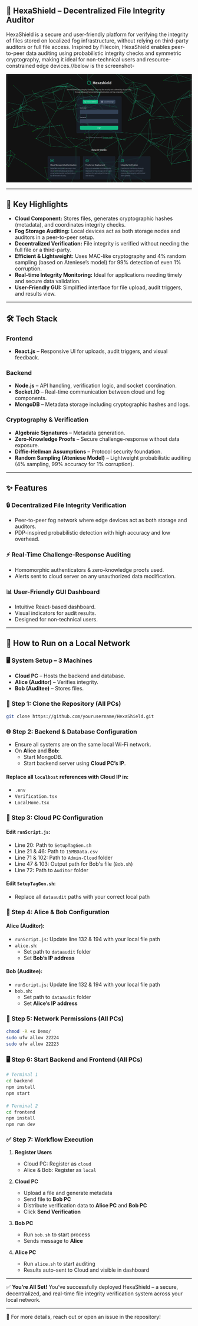 ## 🔐 HexaShield – Decentralized File Integrity Auditor

HexaShield is a secure and user-friendly platform for verifying the integrity of files stored on localized fog infrastructure, without relying on third-party auditors or full file access. Inspired by Filecoin, HexaShield enables peer-to-peer data auditing using probabilistic integrity checks and symmetric cryptography, making it ideal for non-technical users and resource-constrained edge devices.//below is the screenshot-

![Dashboard Screenshot](./assets/home.png)

---


## 🚀 Key Highlights

- **Cloud Component:** Stores files, generates cryptographic hashes (metadata), and coordinates integrity checks.
- **Fog Storage Auditing:** Local devices act as both storage nodes and auditors in a peer-to-peer setup.
- **Decentralized Verification:** File integrity is verified without needing the full file or a third-party.
- **Efficient & Lightweight:** Uses MAC-like cryptography and 4% random sampling (based on Ateniese’s model) for 99% detection of even 1% corruption.
- **Real-time Integrity Monitoring:** Ideal for applications needing timely and secure data validation.
- **User-Friendly GUI:** Simplified interface for file upload, audit triggers, and results view.

---

## 🛠️ Tech Stack

### Frontend
- **React.js** – Responsive UI for uploads, audit triggers, and visual feedback.

### Backend
- **Node.js** – API handling, verification logic, and socket coordination.
- **Socket.IO** – Real-time communication between cloud and fog components.
- **MongoDB** – Metadata storage including cryptographic hashes and logs.

### Cryptography & Verification
- **Algebraic Signatures** – Metadata generation.
- **Zero-Knowledge Proofs** – Secure challenge-response without data exposure.
- **Diffie-Hellman Assumptions** – Protocol security foundation.
- **Random Sampling (Ateniese Model)** – Lightweight probabilistic auditing (4% sampling, 99% accuracy for 1% corruption).

---

## ✨ Features

### 🔒 Decentralized File Integrity Verification
- Peer-to-peer fog network where edge devices act as both storage and auditors.
- PDP-inspired probabilistic detection with high accuracy and low overhead.

### ⚡ Real-Time Challenge-Response Auditing
- Homomorphic authenticators & zero-knowledge proofs used.
- Alerts sent to cloud server on any unauthorized data modification.

### 📊 User-Friendly GUI Dashboard
- Intuitive React-based dashboard.
- Visual indicators for audit results.
- Designed for non-technical users.

---

## 🚀 How to Run on a Local Network

### 🖥️ System Setup – 3 Machines
- **Cloud PC** – Hosts the backend and database.
- **Alice (Auditor)** – Verifies integrity.
- **Bob (Auditee)** – Stores files.

### 🔁 Step 1: Clone the Repository (All PCs)
```bash
git clone https://github.com/yourusername/HexaShield.git
```

### 🌐 Step 2: Backend & Database Configuration
- Ensure all systems are on the same local Wi-Fi network.
- On **Alice** and **Bob**:
    - Start MongoDB.
    - Start backend server using **Cloud PC’s IP**.

#### Replace all `localhost` references with **Cloud IP** in:
- `.env`
- `Verification.tsx`
- `LocalHome.tsx`

### 📁 Step 3: Cloud PC Configuration
#### Edit `runScript.js`:
- Line 20: Path to `SetupTagGen.sh`
- Line 21 & 46: Path to `15MBData.csv`
- Line 71 & 102: Path to `Admin-Cloud` folder
- Line 47 & 103: Output path for Bob's file (`Bob.sh`)
- Line 72: Path to `Auditor` folder

#### Edit `SetupTagGen.sh`:
- Replace all `dataaudit` paths with your correct local path

### 📁 Step 4: Alice & Bob Configuration

#### Alice (Auditor):
- `runScript.js`: Update line 132 & 194 with your local file path
- `alice.sh`:
    - Set path to `dataaudit` folder
    - Set **Bob’s IP address**

#### Bob (Auditee):
- `runScript.js`: Update line 132 & 194 with your local file path
- `bob.sh`:
    - Set path to `dataaudit` folder
    - Set **Alice’s IP address**

### 🔐 Step 5: Network Permissions (All PCs)
```bash
chmod -R +x Demo/
sudo ufw allow 22224
sudo ufw allow 22223
```

### 🖥️ Step 6: Start Backend and Frontend (All PCs)
```bash
# Terminal 1
cd backend
npm install
npm start

# Terminal 2
cd frontend
npm install
npm run dev
```

### ✅ Step 7: Workflow Execution

1. **Register Users**
    - Cloud PC: Register as `cloud`
    - Alice & Bob: Register as `local`

2. **Cloud PC**
    - Upload a file and generate metadata
    - Send file to **Bob PC**
    - Distribute verification data to **Alice PC** and **Bob PC**
    - Click **Send Verification**

3. **Bob PC**
    - Run `bob.sh` to start process
    - Sends message to **Alice**

4. **Alice PC**
    - Run `alice.sh` to start auditing
    - Results auto-sent to Cloud and visible in dashboard

---

✅ **You’re All Set!**
You’ve successfully deployed HexaShield – a secure, decentralized, and real-time file integrity verification system across your local network.

---

📌 For more details, reach out or open an issue in the repository!
